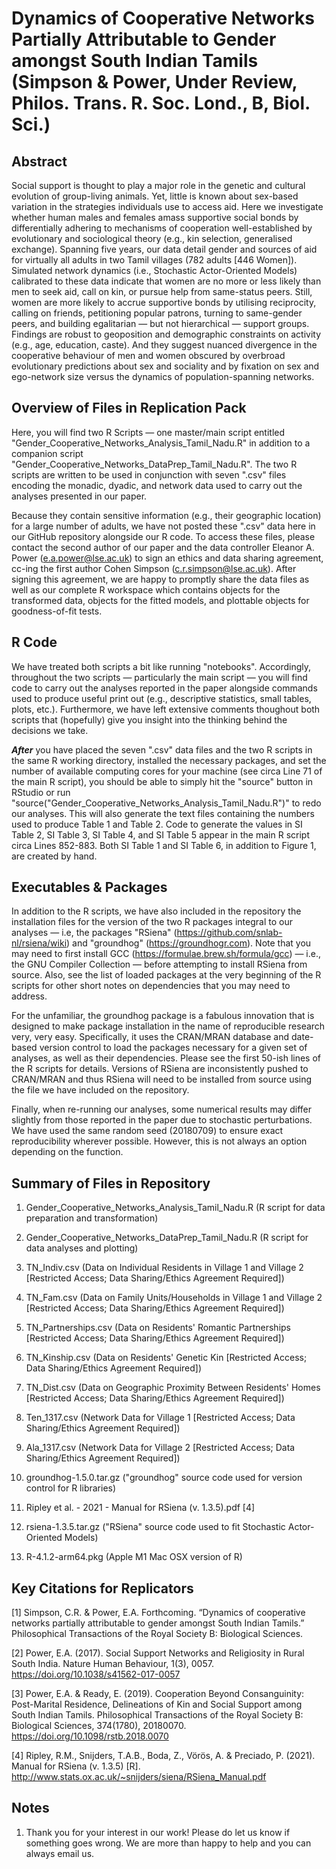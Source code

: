 # Dynamics of Cooperative Networks Partially Attributable to Gender amongst South Indian Tamils (Simpson & Power, Under Review, Philos. Trans. R. Soc. Lond., B, Biol. Sci.)

## Abstract
Social support is thought to play a major role in the genetic and cultural evolution of group-living animals. Yet, little is known about sex-based variation in the strategies individuals use to access aid. Here we investigate whether human males and females amass supportive social bonds by differentially adhering to mechanisms of cooperation well-established by evolutionary and sociological theory (e.g., kin selection, generalised exchange). Spanning five years, our data detail gender and sources of aid for virtually all adults in two Tamil villages (782 adults [446 Women]). Simulated network dynamics (i.e., Stochastic Actor-Oriented Models) calibrated to these data indicate that women are no more or less likely than men to seek aid, call on kin, or pursue help from same-status peers. Still, women are more likely to accrue supportive bonds by utilising reciprocity, calling on friends, petitioning popular patrons, turning to same-gender peers, and building egalitarian — but not hierarchical — support groups. Findings are robust to geoposition and demographic constraints on activity (e.g., age, education, caste). And they suggest nuanced divergence in the cooperative behaviour of men and women obscured by overbroad evolutionary predictions about sex and sociality and by fixation on sex and ego-network size versus the dynamics of population-spanning networks.


## Overview of Files in Replication Pack
Here, you will find two R Scripts — one master/main script entitled "Gender_Cooperative_Networks_Analysis_Tamil_Nadu.R" in addition to a companion script "Gender_Cooperative_Networks_DataPrep_Tamil_Nadu.R". The two R scripts are written to be used in conjunction with seven ".csv" files encoding the monadic, dyadic, and network data used to carry out the analyses presented in our paper. 

Because they contain sensitive information (e.g., their geographic location) for a large number of adults, we have not posted these ".csv" data here in our GitHub repository alongside our R code. To access these files, please contact the second author of our paper and the data controller Eleanor A. Power (e.a.power@lse.ac.uk) to sign an ethics and data sharing agreement, cc-ing the first author Cohen Simpson (c.r.simpson@lse.ac.uk). After signing this agreement, we are happy to promptly share the data files as well as our complete R workspace which contains objects for the transformed data, objects for the fitted models, and plottable objects for goodness-of-fit tests.


## R Code
We have treated both scripts a bit like running "notebooks". Accordingly, throughout the two scripts — particularly the main script — you will find code to carry out the analyses reported in the paper alongside commands used to produce useful print out (e.g., descriptive statistics, small tables, plots, etc.). Furthermore, we have left extensive comments thoughout both scripts that (hopefully) give you insight into the thinking behind the decisions we take. 
 
**_After_** you have placed the seven ".csv" data files and the two R scripts in the same R working directory, installed the necessary packages, and set the number of available computing cores for your machine (see circa Line 71 of the main R script), you should be able to simply hit the "source" button in RStudio or run "source("Gender_Cooperative_Networks_Analysis_Tamil_Nadu.R")" to redo our analyses. This will also generate the text files containing the numbers used to produce Table 1 and Table 2. Code to generate the values in SI Table 2, SI Table 3, SI Table 4, and SI Table 5 appear in the main R script circa Lines 852-883. Both SI Table 1 and SI Table 6, in addition to Figure 1, are created by hand.


## Executables & Packages
In addition to the R scripts, we have also included in the repository the installation files for the version of the two R packages integral to our analyses — i.e, the packages "RSiena" (https://github.com/snlab-nl/rsiena/wiki) and "groundhog" (https://groundhogr.com). Note that you may need to first install GCC (https://formulae.brew.sh/formula/gcc) — i.e., the GNU Compiler Collection — before attempting to install RSiena from source. Also, see the list of loaded packages at the very beginning of the R scripts for other short notes on dependencies that you may need to address.

For the unfamiliar, the groundhog package is a fabulous innovation that is designed to make package installation in the name of reproducible research very, very easy. Specifically, it uses the CRAN/MRAN database and date-based version control to load the packages necessary for a given set of analyses, as well as their dependencies. Please see the first 50-ish lines of the R scripts for details. Versions of RSiena are inconsistently pushed to CRAN/MRAN and thus RSiena will need to be installed from source using the file we have included on the repository.

Finally, when re-running our analyses, some numerical results may differ slightly from those reported in the paper due to stochastic perturbations. We have used the same random seed (20180709) to ensure exact reproducibility wherever possible. However, this is not always an option depending on the function.


## Summary of Files in Repository

 1) Gender_Cooperative_Networks_Analysis_Tamil_Nadu.R (R script for data preparation and transformation)
 
 2) Gender_Cooperative_Networks_DataPrep_Tamil_Nadu.R (R script for data analyses and plotting)

 3) TN_Indiv.csv (Data on Individual Residents in Village 1 and Village 2 [Restricted Access; Data Sharing/Ethics Agreement Required])
 4) TN_Fam.csv (Data on Family Units/Households in Village 1 and Village 2 [Restricted Access; Data Sharing/Ethics Agreement Required])
 5) TN_Partnerships.csv (Data on Residents' Romantic Partnerships [Restricted Access; Data Sharing/Ethics Agreement Required])
 6) TN_Kinship.csv (Data on Residents' Genetic Kin [Restricted Access; Data Sharing/Ethics Agreement Required])
 7) TN_Dist.csv (Data on Geographic Proximity Between Residents' Homes [Restricted Access; Data Sharing/Ethics Agreement Required])
 8) Ten_1317.csv (Network Data for Village 1 [Restricted Access; Data Sharing/Ethics Agreement Required])
 9) Ala_1317.csv (Network Data for Village 2 [Restricted Access; Data Sharing/Ethics Agreement Required])

 10) groundhog-1.5.0.tar.gz ("groundhog" source code used for version control for R libraries)

 11) Ripley et al. - 2021 - Manual for RSiena (v. 1.3.5).pdf [4]

 12) rsiena-1.3.5.tar.gz ("RSiena" source code used to fit Stochastic Actor-Oriented Models)

 13) R-4.1.2-arm64.pkg (Apple M1 Mac OSX version of R)


## Key Citations for Replicators
[1] Simpson, C.R. & Power, E.A. Forthcoming. “Dynamics of cooperative networks partially attributable to gender amongst South Indian Tamils.” Philosophical Transactions of the Royal Society B: Biological Sciences.

[2] Power, E.A. (2017). Social Support Networks and Religiosity in Rural South India. Nature Human Behaviour, 1(3), 0057. https://doi.org/10.1038/s41562-017-0057

[3] Power, E.A. & Ready, E. (2019). Cooperation Beyond Consanguinity: Post-Marital Residence, Delineations of Kin and Social Support among South Indian Tamils. Philosophical Transactions of the Royal Society B: Biological Sciences, 374(1780), 20180070. https://doi.org/10.1098/rstb.2018.0070

[4] Ripley, R.M., Snijders, T.A.B., Boda, Z., Vörös, A. & Preciado, P. (2021). Manual for RSiena (v. 1.3.5) [R]. http://www.stats.ox.ac.uk/~snijders/siena/RSiena_Manual.pdf


## Notes
1) Thank you for your interest in our work! Please do let us know if something goes wrong. We are more than happy to help and you can always email us.

